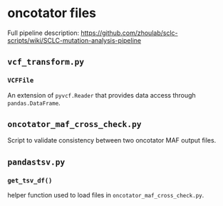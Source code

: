 # oncotator files

Full pipeline description: https://github.com/zhoulab/sclc-scripts/wiki/SCLC-mutation-analysis-pipeline

## `vcf_transform.py`

### `VCFFile`

An extension of `pyvcf.Reader` that provides data access through `pandas.DataFrame`.

## `oncotator_maf_cross_check.py`

Script to validate consistency between two oncotator MAF output
files.

## `pandastsv.py`

### `get_tsv_df()`

helper function used to load files in `oncotator_maf_cross_check.py`.